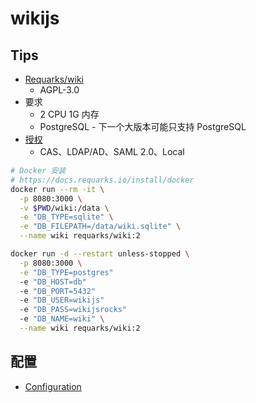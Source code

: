 # wikijs

## Tips
* [Requarks/wiki](https://github.com/Requarks/wiki)
  * AGPL-3.0
* 要求
  * 2 CPU 1G 内存
  * PostgreSQL - 下一个大版本可能只支持 PostgreSQL
* [授权](https://docs.requarks.io/auth)
  * CAS、LDAP/AD、SAML 2.0、Local

```bash
# Docker 安装
# https://docs.requarks.io/install/docker
docker run --rm -it \
  -p 8080:3000 \
  -v $PWD/wiki:/data \
  -e "DB_TYPE=sqlite" \
  -e "DB_FILEPATH=/data/wiki.sqlite" \
  --name wiki requarks/wiki:2

docker run -d --restart unless-stopped \
  -p 8080:3000 \
  -e "DB_TYPE=postgres"
  -e "DB_HOST=db"
  -e "DB_PORT=5432"
  -e "DB_USER=wikijs"
  -e "DB_PASS=wikijsrocks"
  -e "DB_NAME=wiki" \
  --name wiki requarks/wiki:2
```

## 配置
* [Configuration](https://docs.requarks.io/install/config)
